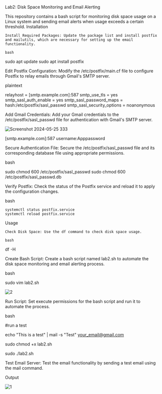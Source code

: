 Lab2: Disk Space Monitoring and Email Alerting

This repository contains a bash script for monitoring disk space usage on a Linux system and sending email alerts when usage exceeds a certain threshold.
Installation

    Install Required Packages: Update the package list and install postfix and mailutils, which are necessary for setting up the email functionality.

    bash

sudo apt update
sudo apt install postfix


Edit Postfix Configuration: Modify the /etc/postfix/main.cf file to configure Postfix to relay emails through Gmail's SMTP server.

plaintext

relayhost = [smtp.example.com]:587
smtp_use_tls = yes
smtp_sasl_auth_enable = yes
smtp_sasl_password_maps = hash:/etc/postfix/sasl_passwd
smtp_sasl_security_options = noanonymous

Add Gmail Credentials: Add your Gmail credentials to the /etc/postfix/sasl_passwd file for authentication with Gmail's SMTP server.


![Screenshot 2024-05-25 333](https://github.com/Mostafayouni/lab2/assets/105316729/d2c3c818-a368-4aae-90a0-c521df4aabda)




[smtp.example.com]:587 username:Apppassword

Secure Authentication File: Secure the /etc/postfix/sasl_passwd file and its corresponding database file using appropriate permissions.

bash

sudo chmod 600 /etc/postfix/sasl_passwd
sudo chmod 600 /etc/postfix/sasl_passwd.db

Verify Postfix: Check the status of the Postfix service and reload it to apply the configuration changes.

bash

    systemctl status postfix.service
    systemctl reload postfix.service

Usage

    Check Disk Space: Use the df command to check disk space usage.

    bash

df -H

Create Bash Script: Create a bash script named lab2.sh to automate the disk space monitoring and email alerting process.

bash

sudo vim lab2.sh


![2](https://github.com/Mostafayouni/lab2/assets/105316729/bdede07e-6dce-463f-ad12-a48a2cfed424)



Run Script: Set execute permissions for the bash script and run it to automate the process.

bash

#run a test 

echo "This is a test" | mail -s "Test" your_email@gmail.com

sudo chmod +x lab2.sh


sudo ./lab2.sh

Test Email Server: Test the email functionality by sending a test email using the mail command.



    

Output


![1](https://github.com/Mostafayouni/lab2/assets/105316729/3b8efe78-e737-4ec5-a86f-14ce01198888)







